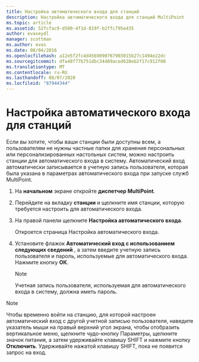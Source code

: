 ```yaml
---
title: Настройка автоматического входа для станций
description: Настройка автоматического входа для станций MultiPoint
ms.topic: article
ms.assetid: 52fcfac9-d500-4f1d-819f-b2ffc795e435
author: evaseydl
manager: scottman
ms.author: evas
ms.date: 08/04/2016
ms.openlocfilehash: a12e5f2fc4d4569090767903015b27c1494e22dc
ms.sourcegitcommit: dfa48f77b751dbc34409aced628eb2f17c912f08
ms.translationtype: MT
ms.contentlocale: ru-RU
ms.lasthandoff: 08/07/2020
ms.locfileid: "87944344"
---
```

# <a name="configure-stations-for-automatic-logon"></a>Настройка автоматического входа для станций
Если вы хотите, чтобы ваши станции были доступны всем, а пользователям не нужны частные папки для хранения персональных или персонализированных настольных систем, можно настроить станции для автоматического входа в систему. Автоматический вход автоматически записывается в учетную запись пользователя, которая была указана в параметрах автоматического входа при запуске служб MultiPoint.

1.  На **начальном** экране откройте **диспетчер MultiPoint**.

2.  Перейдите на вкладку **станции** и щелкните имя станции, которую требуется настроить для автоматического входа.

3.  На правой панели щелкните **Настройка автоматического входа**.

    Откроется страница Настройка автоматического входа.

4.  Установите флажок **Автоматический вход с использованием следующих сведений** , а затем введите учетную запись пользователя и пароль, используемые для автоматического входа. Нажмите кнопку **ОК**.

    > [!NOTE]
    > Учетная запись пользователя, используемая для автоматического входа в систему, должна иметь пароль.

> [!NOTE]
> Чтобы временно войти на станцию, для которой настроен автоматический вход с другой учетной записью пользователя, наведите указатель мыши на правый верхний угол экрана, чтобы отобразить вертикальное меню, щелкните чудо-кнопку Параметры, щелкните значок питания, а затем удерживайте клавишу SHIFT и нажмите кнопку **Отключить**. Удерживайте нажатой клавишу SHIFT, пока не появится запрос на вход.
